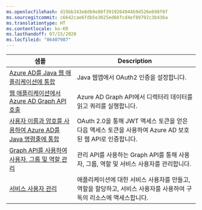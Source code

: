 ```yaml
---
ms.openlocfilehash: d19bb343e8db9e80f3919264944b9d526e698f0f
ms.sourcegitcommit: c6642cae6fdb5e3025ed66fcd4ef89792c3b436a
ms.translationtype: HT
ms.contentlocale: ko-KR
ms.lasthandoff: 07/15/2020
ms.locfileid: "86407987"
---
```

| 샘플  | Description |
|---------|---------|
| [Azure AD를 Java 웹 애플리케이션에 통합][1] | Java 웹앱에서 OAuth2 인증을 설정합니다.
| [웹 애플리케이션에서 Azure AD Graph API 호출][2] | Azure AD Graph API에서 디렉터리 데이터를 읽고 쿼리를 실행합니다. |
| [사용자 이름과 암호를 사용하여 Azure AD를 Java 명령줄에 통합][3] | OAuth 2.0을 통해 JWT 액세스 토큰을 얻은 다음 액세스 토큰을 사용하여 Azure AD 보호된 웹 API로 인증합니다. |
| [Graph API를 사용하여 사용자, 그룹 및 역할 관리][4] | 관리 API를 사용하는 Graph API를 통해 사용자, 그룹, 역할 및 서비스 사용자를 관리합니다. 
| [서비스 사용자 관리][5] | 애플리케이션에 대한 서비스 사용자를 만들고, 역할을 할당하고, 서비스 사용자를 사용하여 구독의 리소스에 액세스합니다. | 

[1]: https://azure.microsoft.com/resources/samples/active-directory-java-webapp-openidconnect/
[2]: https://github.com/Azure-Samples/active-directory-java-graphapi-web/
[3]: https://azure.microsoft.com/resources/samples/active-directory-java-native-headless/
[4]: https://github.com/Azure-Samples/aad-java-manage-users-groups-and-roles/
[5]: https://github.com/Azure-Samples/aad-java-manage-service-principals/